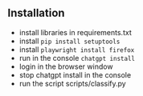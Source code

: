 ## Installation

- install libraries in requirements.txt
- install ```pip install setuptools```
- install ```playwright install firefox```
- run in the console ```chatgpt install```
- login in the browser window
- stop chatgpt install in the console
- run the script scripts/classify.py
